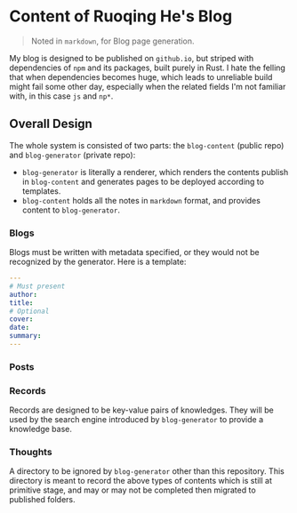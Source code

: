 # Content of Ruoqing He's Blog

> Noted in `markdown`, for Blog page generation.

My blog is designed to be published on `github.io`, but striped with dependencies of `npm` and its packages, built purely in Rust. I hate the felling that when dependencies becomes huge, which leads to unreliable build might fail some other day, especially when the related fields I'm not familiar with, in this case `js` and `np*`.

## Overall Design

The whole system is consisted of two parts: the `blog-content` (public repo) and `blog-generator` (private repo):
- `blog-generator` is literally a renderer, which renders the contents publish in `blog-content` and generates pages to be deployed according to templates.
- `blog-content` holds all the notes in `markdown` format, and provides content to `blog-generator`.

### Blogs

Blogs must be written with metadata specified, or they would not be recognized by the generator. Here is a template:

```yaml
---
# Must present
author:
title:
# Optional
cover:
date:
summary:
---
```


### Posts

### Records

Records are designed to be key-value pairs of knowledges. They will be used by the search engine introduced by `blog-generator` to provide a knowledge base.

### Thoughts

A directory to be ignored by `blog-generator` other than this repository. This directory is meant to record the above types of contents which is still at primitive stage, and may or may not be completed then migrated to published folders.
